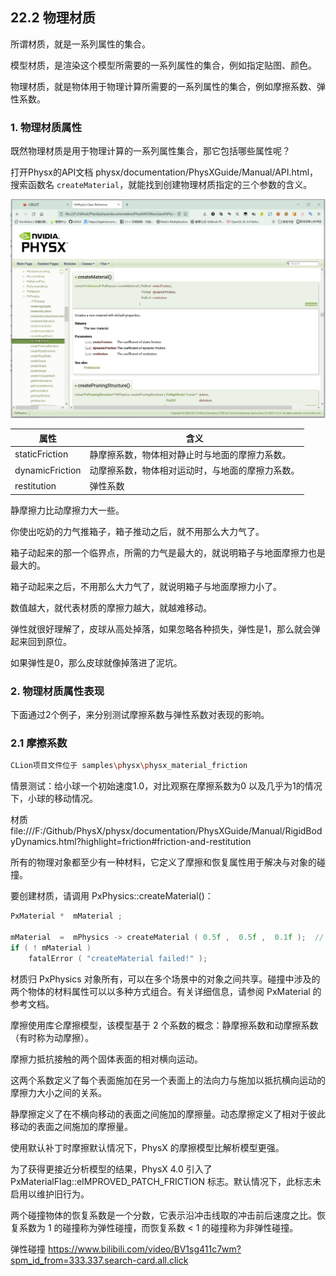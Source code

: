 ## 22.2 物理材质

所谓材质，就是一系列属性的集合。

模型材质，是渲染这个模型所需要的一系列属性的集合，例如指定贴图、颜色。

物理材质，就是物体用于物理计算所需要的一系列属性的集合，例如摩擦系数、弹性系数。

### 1. 物理材质属性

既然物理材质是用于物理计算的一系列属性集合，那它包括哪些属性呢？

打开Physx的API文档 physx/documentation/PhysXGuide/Manual/API.html，搜索函数名 `createMaterial`，就能找到创建物理材质指定的三个参数的含义。

![](../../imgs/physx/physx_material/api_creatematerial.jpg)

| 属性  | 含义  |
|---|---|
| staticFriction  |  静摩擦系数，物体相对静止时与地面的摩擦力系数。 |
|dynamicFriction|动摩擦系数，物体相对运动时，与地面的摩擦力系数。|
|restitution|弹性系数|

静摩擦力比动摩擦力大一些。

你使出吃奶的力气推箱子，箱子推动之后，就不用那么大力气了。

箱子动起来的那一个临界点，所需的力气是最大的，就说明箱子与地面摩擦力也是最大的。

箱子动起来之后，不用那么大力气了，就说明箱子与地面摩擦力小了。

数值越大，就代表材质的摩擦力越大，就越难移动。

弹性就很好理解了，皮球从高处掉落，如果忽略各种损失，弹性是1，那么就会弹起来回到原位。

如果弹性是0，那么皮球就像掉落进了泥坑。

### 2. 物理材质属性表现

下面通过2个例子，来分别测试摩擦系数与弹性系数对表现的影响。

### 2.1 摩擦系数

```bash
CLion项目文件位于 samples\physx\physx_material_friction
```

情景测试：给小球一个初始速度1.0，对比观察在摩擦系数为0 以及几乎为1的情况下，小球的移动情况。




材质
file:///F:/Github/PhysX/physx/documentation/PhysXGuide/Manual/RigidBodyDynamics.html?highlight=friction#friction-and-restitution

所有的物理对象都至少有一种材料，它定义了摩擦和恢复属性用于解决与对象的碰撞。

要创建材质，请调用 PxPhysics::createMaterial()：

```c++
PxMaterial *  mMaterial ; 

mMaterial  =  mPhysics -> createMaterial ( 0.5f ,  0.5f ,  0.1f );  // 静止的摩擦, 动态摩擦, 恢复原状
if ( ! mMaterial ) 
    fatalError ( "createMaterial failed!" );
```

材质归 PxPhysics 对象所有，可以在多个场景中的对象之间共享。碰撞中涉及的两个物体的材料属性可以以多种方式组合。有关详细信息，请参阅 PxMaterial 的参考文档。

摩擦使用库仑摩擦模型，该模型基于 2 个系数的概念：静摩擦系数和动摩擦系数（有时称为动摩擦）。

摩擦力抵抗接触的两个固体表面的相对横向运动。

这两个系数定义了每个表面施加在另一个表面上的法向力与施加以抵抗横向运动的摩擦力大小之间的关系。

静摩擦定义了在不横向移动的表面之间施加的摩擦量。动态摩擦定义了相对于彼此移动的表面之间施加的摩擦量。

使用默认补丁时摩擦默认情况下，PhysX 的摩擦模型比解析模型更强。

为了获得更接近分析模型的结果，PhysX 4.0 引入了 PxMaterialFlag::eIMPROVED_PATCH_FRICTION 标志。默认情况下，此标志未启用以维护旧行为。

两个碰撞物体的恢复系数是一个分数，它表示沿冲击线取的冲击前后速度之比。恢复系数为 1 的碰撞称为弹性碰撞，而恢复系数 < 1 的碰撞称为非弹性碰撞。


弹性碰撞
https://www.bilibili.com/video/BV1sg411c7wm?spm_id_from=333.337.search-card.all.click